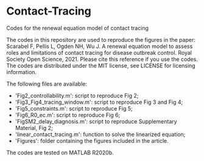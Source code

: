 # Contact-Tracing
Codes for the renewal equation model of contact tracing

The codes in this repository are used to reproduce the figures in the paper:
Scarabel F, Pellis L, Ogden NH, Wu J. A renewal equation model to assess roles and limitations of contact tracing for disease outbreak control. Royal Society Open Science, 2021.
Please cite this reference if you use the codes.
The codes are distributed under the MIT license, see LICENSE for licensing information. 

The following files are available:
- 'Fig2_controllability.m': script to reproduce Fig 2;
- 'Fig3_Fig4_tracing_window.m': script to reproduce Fig 3 and Fig 4;
- 'Fig5_constraints.m': script to reproduce Fig 5;
- 'Fig6_R0_ec.m': script to reproduce Fig 6;
- 'FigSM2_delay_diagnosis.m': script to reproduce Supplementary Material, Fig 2;
- 'linear_contact_tracing.m': function to solve the linearized equation;
- 'Figures': folder containing the figures included in the article.

The codes are tested on MATLAB R2020b.